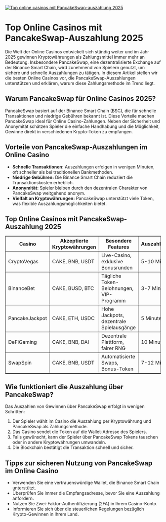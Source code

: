 [![Top online casinos mit PancakeSwap-auszahlung 2025](https://123-caf.pages.dev/gitsignup.png)](https://vrmoo.ru/Bt82HjjY)

<h1>Top Online Casinos mit PancakeSwap-Auszahlung 2025</h1>  <p>Die Welt der Online Casinos entwickelt sich ständig weiter und im Jahr 2025 gewinnen Kryptowährungen als Zahlungsmittel immer mehr an Bedeutung. Insbesondere PancakeSwap, eine dezentralisierte Exchange auf der Binance Smart Chain, wird zunehmend von Spielern genutzt, um sichere und schnelle Auszahlungen zu tätigen. In diesem Artikel stellen wir die besten Online Casinos vor, die PancakeSwap-Auszahlungen unterstützen und erklären, warum diese Zahlungsmethode im Trend liegt.</p>  <h2>Warum PancakeSwap für Online Casinos 2025?</h2>  <p>PancakeSwap basiert auf der Binance Smart Chain (BSC), die für schnelle Transaktionen und niedrige Gebühren bekannt ist. Diese Vorteile machen PancakeSwap ideal für Online Casino-Zahlungen. Neben der Sicherheit und Anonymität schätzen Spieler die einfache Handhabung und die Möglichkeit, Gewinne direkt in verschiedenen Krypto-Token zu empfangen.</p>  <h2>Vorteile von PancakeSwap-Auszahlungen im Online Casino</h2> <ul>   <li><strong>Schnelle Transaktionen:</strong> Auszahlungen erfolgen in wenigen Minuten, oft schneller als bei traditionellen Bankmethoden.</li>   <li><strong>Niedrige Gebühren:</strong> Die Binance Smart Chain reduziert die Transaktionskosten erheblich.</li>   <li><strong>Anonymität:</strong> Spieler bleiben durch den dezentralen Charakter von PancakeSwap weitgehend anonym.</li>   <li><strong>Vielfalt an Kryptowährungen:</strong> PancakeSwap unterstützt viele Token, was flexible Auszahlungsmöglichkeiten bietet.</li> </ul>  <h2>Top Online Casinos mit PancakeSwap-Auszahlung 2025</h2>  <table border="1" cellspacing="0" cellpadding="8">   <thead>     <tr>       <th>Casino</th>       <th>Akzeptierte Kryptowährungen</th>       <th>Besondere Features</th>       <th>Auszahlungsdauer</th>     </tr>   </thead>   <tbody>     <tr>       <td>CryptoVegas</td>       <td>CAKE, BNB, USDT</td>       <td>Live-Casino, exklusive Bonusrunden</td>       <td>5-10 Minuten</td>     </tr>     <tr>       <td>BinanceBet</td>       <td>CAKE, BUSD, BTC</td>       <td>Tägliche Token-Belohnungen, VIP-Programm</td>       <td>3-7 Minuten</td>     </tr>     <tr>       <td>PancakeJackpot</td>       <td>CAKE, ETH, USDC</td>       <td>Hohe Jackpots, dezentrale Spielausgänge</td>       <td>5 Minuten</td>     </tr>     <tr>       <td>DeFiGaming</td>       <td>CAKE, BNB, DAI</td>       <td>Dezentrale Plattform, fairer RNG</td>       <td>10 Minuten</td>     </tr>     <tr>       <td>SwapSpin</td>       <td>CAKE, BNB, USDT</td>       <td>Automatisierte Swaps, Bonus-Token</td>       <td>7-12 Minuten</td>     </tr>   </tbody> </table>  <h2>Wie funktioniert die Auszahlung über PancakeSwap?</h2>  <p>Das Auszahlen von Gewinnen über PancakeSwap erfolgt in wenigen Schritten:</p> <ol>   <li>Der Spieler wählt im Casino die Auszahlung per Kryptowährung und PancakeSwap als Zahlungsmethode.</li>   <li>Das Casino sendet die Token auf die Wallet-Adresse des Spielers.</li>   <li>Falls gewünscht, kann der Spieler über PancakeSwap Tokens tauschen oder in andere Kryptowährungen umwandeln.</li>   <li>Die Blockchain bestätigt die Transaktion schnell und sicher.</li> </ol>  <h2>Tipps zur sicheren Nutzung von PancakeSwap im Online Casino</h2>  <ul>   <li>Verwenden Sie eine vertrauenswürdige Wallet, die Binance Smart Chain unterstützt.</li>   <li>Überprüfen Sie immer die Empfangsadresse, bevor Sie eine Auszahlung anfordern.</li>   <li>Nutzen Sie Zwei-Faktor-Authentifizierung (2FA) in Ihrem Casino-Konto.</li>   <li>Informieren Sie sich über die steuerlichen Regelungen bezüglich Krypto-Gewinnen in Ihrem Land.</li> </ul>